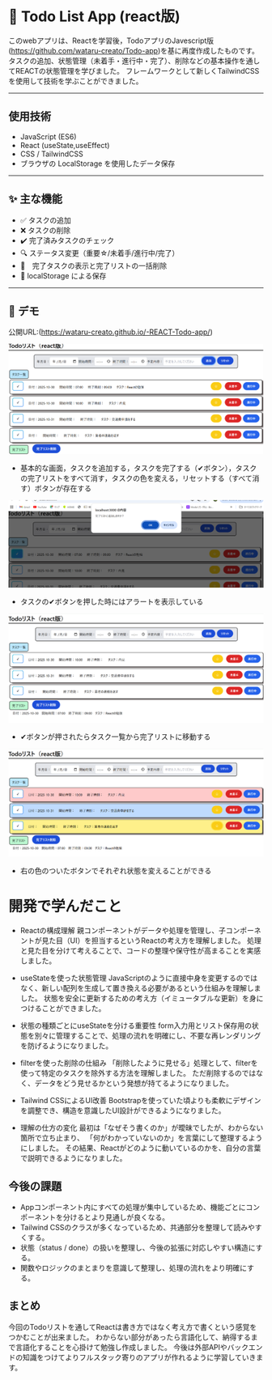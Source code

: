 # 📝 Todo List App (react版)

このwebアプリは、Reactを学習後，TodoアプリのJavescript版(https://github.com/wataru-creato/Todo-app)を基に再度作成したものです。
タスクの追加、状態管理（未着手・進行中・完了）、削除などの基本操作を通してREACTの状態管理を学びました。
フレームワークとして新しくTailwindCSSを使用して技術を学ぶことができました。

---

## 使用技術
- JavaScript (ES6)
- React (useState,useEffect)
- CSS / TailwindCSS
- ブラウザの LocalStorage を使用したデータ保存

---

## ✨ 主な機能

- ✅ タスクの追加  
- ❌ タスクの削除  
- ✔️ 完了済みタスクのチェック
- 🔍 ステータス変更（重要☆/未着手/進行中/完了）
- 🌇　完了タスクの表示と完了リストの一括削除
- 💾 localStorage による保存  


---

## 🚀 デモ

公開URL:(https://wataru-creato.github.io/-REACT-Todo-app/)

![基本画面](pic/pic1.png)
- 基本的な画面，タスクを追加する，タスクを完了する（✔ボタン），タスクの完了リストをすべて消す，タスクの色を変える，リセットする（すべて消す）ボタンが存在する

![アラート表示](pic/pic2.png)
- タスクの✔ボタンを押した時にはアラートを表示している

![完了タスクの追加](pic/pic3.png)
- ✔ボタンが押されたらタスク一覧から完了リストに移動する

![状態の変更](pic/pic4.png)
- 右の色のついたボタンでそれぞれ状態を変えることができる

# 開発で学んだこと

- Reactの構成理解
親コンポーネントがデータや処理を管理し、子コンポーネントが見た目（UI）を担当するというReactの考え方を理解しました。
処理と見た目を分けて考えることで、コードの整理や保守性が高まることを実感しました。

- useStateを使った状態管理
JavaScriptのように直接中身を変更するのではなく、新しい配列を生成して置き換える必要があるという仕組みを理解しました。
状態を安全に更新するための考え方（イミュータブルな更新）を身につけることができました。

- 状態の種類ごとにuseStateを分ける重要性
form入力用とリスト保存用の状態を別々に管理することで、処理の流れを明確にし、不要な再レンダリングを防げるようになりました。

- filterを使った削除の仕組み
「削除したように見せる」処理として、filterを使って特定のタスクを除外する方法を理解しました。
ただ削除するのではなく、データをどう見せるかという発想が持てるようになりました。

- Tailwind CSSによるUI改善
Bootstrapを使っていた頃よりも柔軟にデザインを調整でき、構造を意識したUI設計ができるようになりました。

- 理解の仕方の変化
最初は「なぜそう書くのか」が曖昧でしたが、わからない箇所で立ち止まり、
「何がわかっていないのか」を言葉にして整理するようにしました。
その結果、Reactがどのように動いているのかを、自分の言葉で説明できるようになりました。
## 今後の課題

- Appコンポーネント内にすべての処理が集中しているため、機能ごとにコンポーネントを分けるとより見通しが良くなる。  
- Tailwind CSSのクラスが多くなっているため、共通部分を整理して読みやすくする。  
- 状態（status / done）の扱いを整理し、今後の拡張に対応しやすい構造にする。  
- 関数やロジックのまとまりを意識して整理し、処理の流れをより明確にする。

## まとめ

 今回のTodoリストを通してReactは書き方ではなく考え方で書くという感覚をつかむことが出来ました。
 わからない部分があったら言語化して、納得するまで言語化することを心掛けて勉強し作成しました。
 今後は外部APIやバックエンドの知識をつけてよりフルスタック寄りのアプリが作れるように学習していきます。